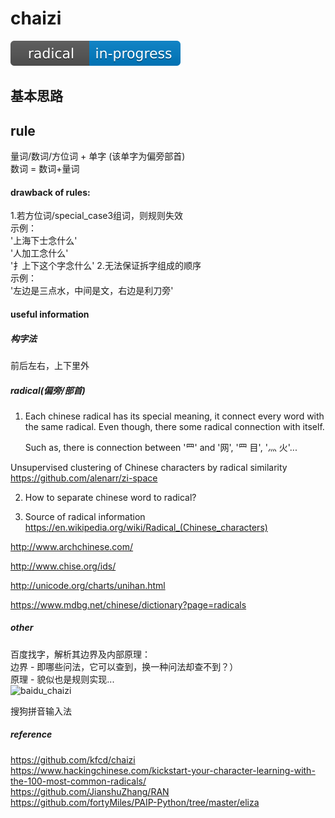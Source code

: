 # chaizi
![status](artworks/progress.svg)


## 基本思路







## rule
量词/数词/方位词 + 单字 (该单字为偏旁部首)  
数词 = 数词+量词  

#### drawback of rules:
1.若方位词/special_case3组词，则规则失效  
示例：  
'上海下士念什么'  
'人加工念什么'  
'扌上下这个字念什么'
2.无法保证拆字组成的顺序  
示例：  
'左边是三点水，中间是文，右边是利刀旁'


#### useful information
##### 构字法
前后左右，上下里外  

##### radical(偏旁/部首)

1. Each chinese radical has its special meaning, it connect every word with the same radical. Even though, there some radical connection with itself.

   Such as, there is connection between '罒' and '网', '罒  目', '灬  火'... 

Unsupervised clustering of Chinese characters by radical similarity
https://github.com/alenarr/zi-space 
    

2. How to separate chinese word to radical?


3. Source of radical information
https://en.wikipedia.org/wiki/Radical_(Chinese_characters)

http://www.archchinese.com/

http://www.chise.org/ids/

http://unicode.org/charts/unihan.html

https://www.mdbg.net/chinese/dictionary?page=radicals

##### other
百度找字，解析其边界及内部原理：  
边界 - 即哪些问法，它可以查到，换一种问法却查不到？）  
原理 - 貌似也是规则实现...  
![baidu_chaizi](https://github.com/bifeng/chaizi/tree/master/dict/baidu_chaizi.png)

搜狗拼音输入法

##### reference
https://github.com/kfcd/chaizi  
https://www.hackingchinese.com/kickstart-your-character-learning-with-the-100-most-common-radicals/  
https://github.com/JianshuZhang/RAN  
https://github.com/fortyMiles/PAIP-Python/tree/master/eliza  
